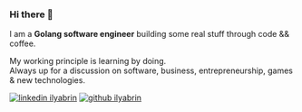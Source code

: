 ### Hi there 👋

I am a **Golang software engineer** building some real stuff through code && coffee.

My working principle is learning by doing.  
Always up for a discussion on software, business, entrepreneurship, games & new technologies.

[1.1]: https://user-images.githubusercontent.com/464157/88304618-307f2b00-cd11-11ea-8f5a-0a154f7b523d.png (linkedin icon without padding)
[2.1]: https://user-images.githubusercontent.com/464157/88305468-39bcc780-cd12-11ea-826e-f67163b6cf1f.png (github icon without padding)

[1]: https://www.linkedin.com/in/ilyabrin
[2]: https://www.github.com/ilyabrin

[![linkedin ilyabrin][1.1]][1]
[![github ilyabrin][2.1]][2]

<!--
**ilyabrin/ilyabrin** is a ✨ _special_ ✨ repository because its `README.md` (this file) appears on your GitHub profile.

Here are some ideas to get you started:

- 🔭 I’m currently working on ...
- 🌱 I’m currently learning ...
- 👯 I’m looking to collaborate on ...
- 🤔 I’m looking for help with ...
- 💬 Ask me about ...
- 📫 How to reach me: ...
- 😄 Pronouns: ...
- ⚡ Fun fact: ...
-->
